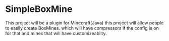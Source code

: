 # SimpleBoxMine
This project will be a plugin for Minecraft(Java) this project will allow people to easily create BoxMines. 
which will have compressors if the config is on for that and mines that will have customizeablity.
